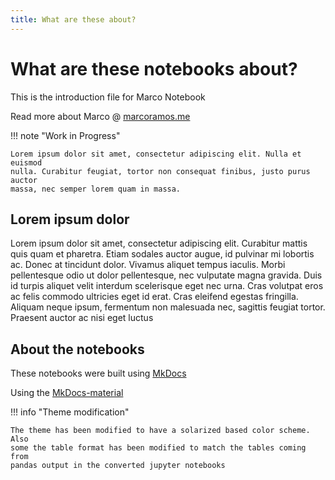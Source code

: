 ```yaml
---
title: What are these about?
---
```


# What are these notebooks about?

This is the introduction file for Marco Notebook

Read more about Marco @ [marcoramos.me](https://marcoramos.me)

!!! note "Work in Progress"

    Lorem ipsum dolor sit amet, consectetur adipiscing elit. Nulla et euismod
    nulla. Curabitur feugiat, tortor non consequat finibus, justo purus auctor
    massa, nec semper lorem quam in massa.



## Lorem ipsum dolor
Lorem ipsum dolor sit amet, consectetur adipiscing elit. Curabitur mattis quis quam et pharetra.
Etiam sodales auctor augue, id pulvinar mi lobortis ac. Donec at tincidunt dolor. Vivamus aliquet tempus iaculis.
Morbi pellentesque odio ut dolor pellentesque, nec vulputate magna gravida.
Duis id turpis aliquet velit interdum scelerisque eget nec urna.
Cras volutpat eros ac felis commodo ultricies eget id erat. Cras eleifend egestas fringilla.
Aliquam neque ipsum, fermentum non malesuada nec, sagittis feugiat tortor. Praesent auctor ac nisi eget luctus



## About the notebooks

These notebooks were built using [MkDocs](https://www.mkdocs.org/)

Using the [MkDocs-material](https://squidfunk.github.io/mkdocs-material/)


!!! info "Theme modification"

    The theme has been modified to have a solarized based color scheme. Also
    some the table format has been modified to match the tables coming from
    pandas output in the converted jupyter notebooks
